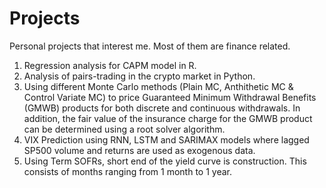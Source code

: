 # Projects
Personal projects that interest me. Most of them are finance related.

1. Regression analysis for CAPM model in R.
2. Analysis of pairs-trading in the crypto market in Python.
3. Using different Monte Carlo methods (Plain MC, Anthithetic MC & Control Variate MC) to price Guaranteed Minimum Withdrawal Benefits (GMWB) products for both discrete and continuous withdrawals. In addition, the fair value of the insurance charge for the GMWB product can be determined using a root solver algorithm.
4. VIX Prediction using RNN, LSTM and SARIMAX models where lagged SP500 volume and returns are used as exogenous data.
5. Using Term SOFRs, short end of the yield curve is construction. This consists of months ranging from 1 month to 1 year.
